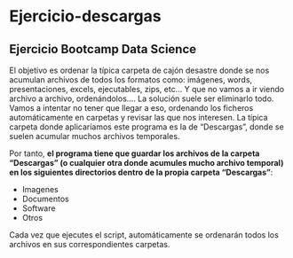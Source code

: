 # Ejercicio-descargas
## Ejercicio Bootcamp Data Science

El objetivo es ordenar la típica carpeta de cajón desastre donde se nos acumulan archivos de
todos los formatos como: imágenes, words, presentaciones, excels, ejecutables, zips, etc... Y
que no vamos a ir viendo archivo a archivo, ordenándolos.... La solución suele ser eliminarlo
todo. Vamos a intentar no tener que llegar a eso, ordenando los ficheros automáticamente en
carpetas y revisar las que nos interesen. La típica carpeta donde aplicaríamos este programa es
la de “Descargas”, donde se suelen acumular muchos archivos temporales.


Por tanto, **el programa tiene que guardar los archivos de la carpeta “Descargas” (o cualquier
otra donde acumules mucho archivo temporal) en los siguientes directorios dentro de la
propia carpeta “Descargas”**:
- Imagenes
- Documentos
- Software
- Otros

Cada vez que ejecutes el script, automáticamente se ordenarán todos los archivos en sus
correspondientes carpetas.
